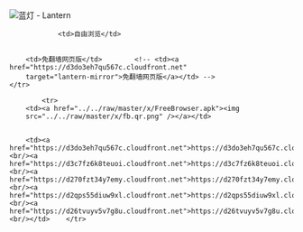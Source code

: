 

<img src="../../raw/master/x/8e0a2b81.c82003be.LanternYellow2.png" alt="蓝灯 - Lantern"/>
<table>
    <tr>
                
                <td>自由浏览</td>
        
        
        <td>免翻墙网页版</td>        <!-- <td><a href="https://d3do3eh7qu567c.cloudfront.net"
        target="lantern-mirror">免翻墙网页版</a></td> -->
    </tr>
    
            <tr>
        <td><a href="../../raw/master/x/FreeBrowser.apk"><img
        src="../../raw/master/x/fb.qr.png" /></a></td>

        
        <td><a href="https://d3do3eh7qu567c.cloudfront.net">https://d3do3eh7qu567c.cloudfront.net</a><br/><a href="https://d3c7fz6k8teuoi.cloudfront.net">https://d3c7fz6k8teuoi.cloudfront.net</a><br/><a href="https://d270fzt34y7emy.cloudfront.net">https://d270fzt34y7emy.cloudfront.net</a><br/><a href="https://d2qps55diuw9xl.cloudfront.net">https://d2qps55diuw9xl.cloudfront.net</a><br/><a href="https://d26tvuyv5v7g8u.cloudfront.net">https://d26tvuyv5v7g8u.cloudfront.net</a><br/></td>    </tr>
</table>
